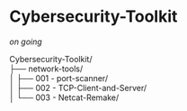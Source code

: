# Cybersecurity-Toolkit
_on going_

Cybersecurity-Toolkit/  
├── network-tools/  
│   ├── 001 - port-scanner/  
│   ├── 002 - TCP-Client-and-Server/  
│   └── 003 - Netcat-Remake/  


